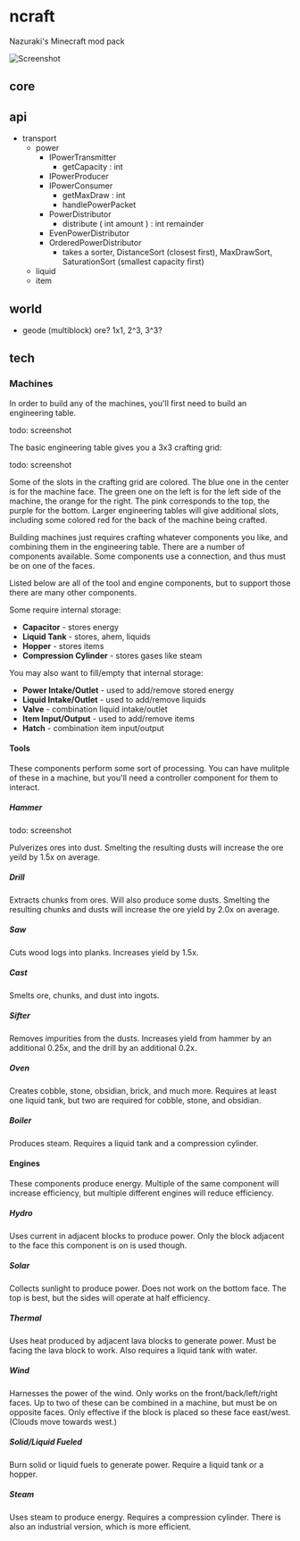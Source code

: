 # ncraft

Nazuraki's Minecraft mod pack

![Screenshot](https://raw.github.com/kurakin/ncraft/master/Screenshot.png)

## core


## api
- transport
  - power
    - IPowerTransmitter
      - getCapacity : int
    - IPowerProducer
    - IPowerConsumer
      - getMaxDraw : int
      - handlePowerPacket
    - PowerDistributor
      - distribute ( int amount ) : int remainder
    - EvenPowerDistributor
    - OrderedPowerDistributor
      - takes a sorter, DistanceSort (closest first), MaxDrawSort, SaturationSort (smallest capacity first)
  - liquid
  - item

## world
- geode (multiblock) ore? 1x1, 2^3, 3^3?

## tech

### Machines

In order to build any of the machines, you'll first need to build an engineering table.

todo: screenshot

The basic engineering table gives you a 3x3 crafting grid:

todo: screenshot

Some of the slots in the crafting grid are colored. The blue one in the center is for the machine face. The green one
on the left is for the left side of the machine, the orange for the right. The pink corresponds to the top, the purple
for the bottom. Larger engineering tables will give additional slots, including some colored red for the back of the
machine being crafted.

Building machines just requires crafting whatever components you like, and combining them in the engineering table.
There are a number of components available. Some components use a connection, and thus must be on one of the faces.

Listed below are all of the tool and engine components, but to support those there are many other components.

Some require internal storage:

- **Capacitor** - stores energy
- **Liquid Tank** - stores, ahem, liquids
- **Hopper** - stores items
- **Compression Cylinder** - stores gases like steam

You may also want to fill/empty that internal storage:

- **Power Intake/Outlet** - used to add/remove stored energy
- **Liquid Intake/Outlet** - used to add/remove liquids
- **Valve** - combination liquid intake/outlet
- **Item Input/Output** - used to add/remove items
- **Hatch** - combination item input/output

#### Tools

These components perform some sort of processing. You can have mulitple of these in a machine, but you'll need a
controller component for them to interact.

##### Hammer

todo: screenshot

Pulverizes ores into dust. Smelting the resulting dusts will increase the ore yeild by 1.5x on average.

##### Drill

Extracts chunks from ores. Will also produce some dusts. Smelting the resulting chunks and dusts will increase the ore
yield by 2.0x on average.

##### Saw

Cuts wood logs into planks. Increases yield by 1.5x.

##### Cast

Smelts ore, chunks, and dust into ingots.

##### Sifter

Removes impurities from the dusts. Increases yield from hammer by an additional 0.25x, and the drill by an additional
0.2x.

##### Oven

Creates cobble, stone, obsidian, brick, and much more. Requires at least one liquid tank, but two are required for
cobble, stone, and obsidian.

##### Boiler

Produces steam. Requires a liquid tank and a compression cylinder.

#### Engines

These components produce energy. Multiple of the same component will increase efficiency, but multiple different
engines will reduce efficiency.

##### Hydro

Uses current in adjacent blocks to produce power. Only the block adjacent to the face this component is on is used
though.

##### Solar

Collects sunlight to produce power. Does not work on the bottom face. The top is best, but the sides will operate at
half efficiency.

##### Thermal

Uses heat produced by adjacent lava blocks to generate power. Must be facing the lava block to work. Also requires a
liquid tank with water.

##### Wind

Harnesses the power of the wind. Only works on the front/back/left/right faces. Up to two of these can be combined in
a machine, but must be on opposite faces. Only effective if the block is placed so these face east/west. (Clouds move
towards west.)

##### Solid/Liquid Fueled

Burn solid or liquid fuels to generate power. Require a liquid tank or a hopper.

##### Steam

Uses steam to produce energy. Requires a compression cylinder. There is also an industrial version, which is more
efficient.

